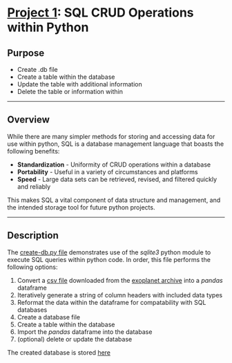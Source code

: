 # <u>Project 1</u>: SQL CRUD Operations within Python</u>

## Purpose
- Create .db file
- Create a table within the database
- Update the table with additional information
- Delete the table or information within
___
## Overview

While there are many simpler methods for storing and accessing data for use within python, SQL is a database management 
language that boasts the following benefits:

- <b>Standardization</b> - Uniformity of CRUD operations within a database
- <b>Portability</b> - Useful in a variety of circumstances and platforms
- <b>Speed</b> - Large data sets can be retrieved, revised, and filtered quickly and reliably

This makes SQL a vital component of data structure and management, and the intended storage tool for future python 
projects. 
___
## Description
The [create-db.py file](create-db.py) demonstrates use of the <i>sqlite3</i> python module to execute SQL queries 
within python code. In order, this file performs the following options:

1) Convert a [csv file](cumulative_2022.01.20_12.32.06.csv) downloaded from the [exoplanet archive](https://exoplanetarchive.ipac.caltech.edu) into a 
<i>pandas</i> dataframe
2) Iteratively generate a string of column headers with included data types
3) Reformat the data within the dataframe for compatability with SQL databases
4) Create a database file
5) Create a table within the database
6) Import the <i>pandas</i> dataframe into the database
7) (optional) delete or update the database

The created database is stored [here](db/exoplanet_archive.db)
